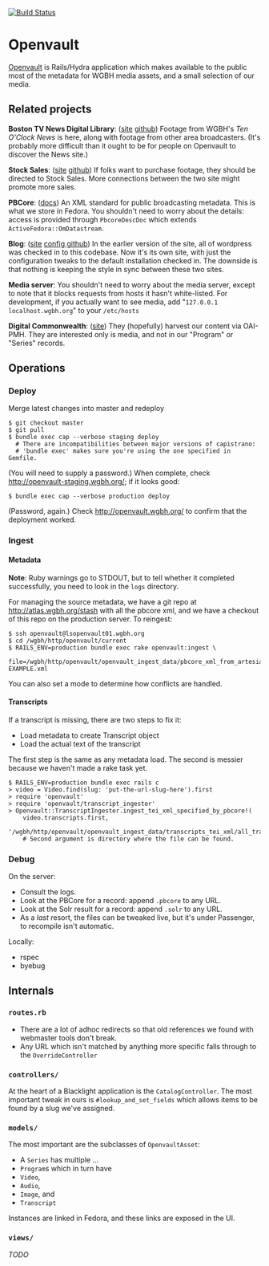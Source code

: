 [![Build Status](https://travis-ci.org/WGBH/openvault.png)](https://travis-ci.org/WGBH/openvault)

# Openvault

[Openvault](http://openvault.wgbh.org) is Rails/Hydra application which makes available to the public
most of the metadata for WGBH media assets, and a small selection of our media.

## Related projects

**Boston TV News Digital Library**: 
([site](http://bostonlocaltv.org) [github](https://github.com/WGBH/bostonlocaltv))
Footage from WGBH's *Ten O'Clock News* is here, along with footage from other area broadcasters.
(It's probably more difficult than it ought to be for people on Openvault to discover the News site.)

**Stock Sales**:
([site](http://www.wgbhstocksales.org/) [github](https://github.com/WGBH/stock_sales))
If folks want to purchase footage, they should be directed to Stock Sales.
More connections between the two site might promote more sales.

**PBCore**: ([docs](http://pbcore.org/)) An XML standard for public broadcasting metadata.
This is what we store in Fedora. You shouldn't need to worry about the details: access is 
provided through `PbcoreDescDoc` which extends `ActiveFedora::OmDatastream`.

**Blog**:
([site](http://blog.openvault.wgbh.org/) [config github](https://github.com/WGBH/openvault-blog))
In the earlier version of the site, all of wordpress was checked in to this codebase.
Now it's its own site, with just the configuration tweaks to the default installation checked in.
The downside is that nothing is keeping the style in sync between these two sites.

**Media server**:
You shouldn't need to worry about the media server, except to note that it blocks requests from
hosts it hasn't white-listed. For development, if you actually want to see media, add
"`127.0.0.1  localhost.wgbh.org`" to your `/etc/hosts`

**Digital Commonwealth**:
([site](https://www.digitalcommonwealth.org/))
They (hopefully) harvest our content via OAI-PMH. They are interested only is media, and not in
our "Program" or "Series" records.

## Operations

### Deploy

Merge latest changes into master and redeploy
```
$ git checkout master
$ git pull
$ bundle exec cap --verbose staging deploy
  # There are incompatibilities between major versions of capistrano:
  # 'bundle exec' makes sure you're using the one specified in Gemfile.
```

(You will need to supply a password.)
When complete, check http://openvault-staging.wgbh.org/; if it looks good:
```
$ bundle exec cap --verbose production deploy
```

(Password, again.) Check http://openvault.wgbh.org/ to confirm that the deployment worked.

### Ingest

#### Metadata

**Note**: Ruby warnings go to STDOUT, but to tell whether it completed successfully,
you need to look in the `logs` directory.

For managing the source metadata, we have a git repo at http://atlas.wgbh.org/stash with all the pbcore xml,
and we have a checkout of this repo on the production server. To reingest:
```
$ ssh openvault@lsopenvault01.wgbh.org
$ cd /wgbh/http/openvault/current
$ RAILS_ENV=production bundle exec rake openvault:ingest \
   file=/wgbh/http/openvault/openvault_ingest_data/pbcore_xml_from_artesia/all_assets/FOR-EXAMPLE.xml
```

You can also set a mode to determine how conflicts are handled.

#### Transcripts

If a transcript is missing, there are two steps to fix it:
- Load metadata to create Transcript object
- Load the actual text of the transcript

The first step is the same as any metadata load. The second is messier because we haven't made a rake task yet.
```
$ RAILS_ENV=production bundle exec rails c
> video = Video.find(slug: 'put-the-url-slug-here').first
> require 'openvault'
> require 'openvault/transcript_ingester'
> Openvault::TranscriptIngester.ingest_tei_xml_specified_by_pbcore!(
    video.transcripts.first, 
    '/wgbh/http/openvault/openvault_ingest_data/transcripts_tei_xml/all_transcripts/')
    # Second argument is directory where the file can be found.
```

### Debug

On the server:

- Consult the logs.
- Look at the PBCore for a record: append `.pbcore` to any URL.
- Look at the Solr result for a record: append `.solr` to any URL.
- As a *last* resort, the files can be tweaked live, but it's under Passenger, to recompile isn't automatic.

Locally:

- rspec
- byebug

## Internals

### `routes.rb`

- There are a lot of adhoc redirects so that old references we found with webmaster tools don't break.
- Any URL which isn't matched by anything more specific falls through to the `OverrideController`

### `controllers/`

At the heart of a Blacklight application is the `CatalogController`.
The most important tweak in ours is `#lookup_and_set_fields` which allows items to be found by a slug we've assigned.

### `models/`

The most important are the subclasses of `OpenvaultAsset`:
- A `Series` has multiple ...
- `Program`s which in turn have
- `Video`,
- `Audio`,
- `Image`, and
- `Transcript`

Instances are linked in Fedora, and these links are exposed in the UI.

### `views/`

*TODO*

 
